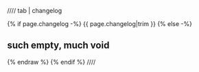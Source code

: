 
//// tab | changelog

{% if page.changelog -%}
{{ page.changelog|trim }}
{% else -%}

## such empty, much void

{% endraw %}
{% endif %}
////
